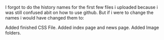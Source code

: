 I forgot to do the history names for the first few files i uploaded because i was still confused abit on how to use github. But if i were to change the names i would have changed them to:

Added finished CSS File.
Added index page and news page.
Added Image folders.
